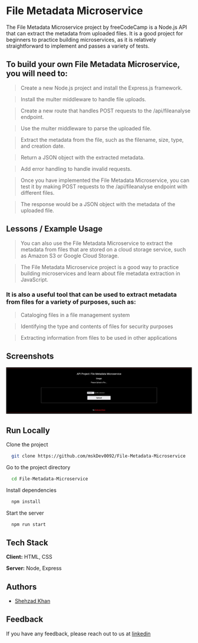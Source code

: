 
# File Metadata Microservice

The File Metadata Microservice project by freeCodeCamp is a Node.js API that can extract the metadata from uploaded files. It is a good project for beginners to practice building microservices, as it is relatively straightforward to implement and passes a variety of tests.

## To build your own File Metadata Microservice, you will need to:

> Create a new Node.js project and install the Express.js framework.

> Install the multer middleware to handle file uploads.

> Create a new route that handles POST requests to the /api/fileanalyse endpoint.

> Use the multer middleware to parse the uploaded file.

> Extract the metadata from the file, such as the filename, size, type, and creation date.

> Return a JSON object with the extracted metadata.

> Add error handling to handle invalid requests.

> Once you have implemented the File Metadata Microservice, you can test it by making POST requests to the /api/fileanalyse endpoint with different files. 

> The response would be a JSON object with the metadata of the uploaded file.

## Lessons / Example Usage 

> You can also use the File Metadata Microservice to extract the metadata from files that are stored on a cloud storage service, such as Amazon S3 or Google Cloud Storage.

> The File Metadata Microservice project is a good way to practice building microservices and learn about file metadata extraction in JavaScript. 

### It is also a useful tool that can be used to extract metadata from files for a variety of purposes, such as:

> Cataloging files in a file management system

> Identifying the type and contents of files for security purposes

> Extracting information from files to be used in other applications


## Screenshots

![App Screenshot](https://github.com/mskDev0092/File-Metadata-Microservice/blob/main/Screenshot%202023-10-02%20at%2008-53-34%20File%20Metadata.png)


## Run Locally

Clone the project

```bash
  git clone https://github.com/mskDev0092/File-Metadata-Microservice
```

Go to the project directory

```bash
  cd File-Metadata-Microservice
```

Install dependencies

```bash
  npm install
```

Start the server

```bash
  npm run start
```


## Tech Stack

**Client:** HTML, CSS

**Server:** Node, Express


## Authors

- [Shehzad Khan](https://github.com/mskDev0092)


## Feedback

If you have any feedback, please reach out to us at [linkedin](https://www.linkedin.com/in/shehzad-khan-3ab41b235)

